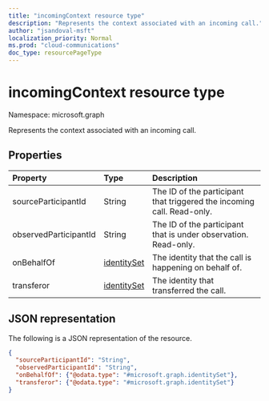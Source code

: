 ```yaml
---
title: "incomingContext resource type"
description: "Represents the context associated with an incoming call."
author: "jsandoval-msft"
localization_priority: Normal
ms.prod: "cloud-communications"
doc_type: resourcePageType
---
```


# incomingContext resource type

Namespace: microsoft.graph

Represents the context associated with an incoming call.

## Properties

| Property              | Type                          | Description                                                             |
|:----------------------|:------------------------------|:------------------------------------------------------------------------|
| sourceParticipantId   | String                        | The ID of the participant that triggered the incoming call. Read-only.  |
| observedParticipantId | String                        | The ID of the participant that is under observation. Read-only.         |
| onBehalfOf            | [identitySet](identityset.md) | The identity that the call is happening on behalf of.                   |
| transferor            | [identitySet](identityset.md) | The identity that transferred the call.                                 |

## JSON representation

The following is a JSON representation of the resource.

<!-- {
  "blockType": "resource",
  "optionalProperties": [
    "sourceParticipantId",
    "observedParticipantId",
    "onBehalfOf",
    "transferor"
  ],
  "@odata.type": "microsoft.graph.incomingContext"
}-->
```json
{
  "sourceParticipantId": "String",
  "observedParticipantId": "String",
  "onBehalfOf": {"@odata.type": "#microsoft.graph.identitySet"},
  "transferor": {"@odata.type": "#microsoft.graph.identitySet"}
}
```

<!-- uuid: 8fcb5dbc-d5aa-4681-8e31-b001d5168d79
2015-10-25 14:57:30 UTC -->
<!--
{
  "type": "#page.annotation",
  "description": "incomingContext resource",
  "keywords": "",
  "section": "documentation",
  "tocPath": "",
  "suppressions": []
}
-->
